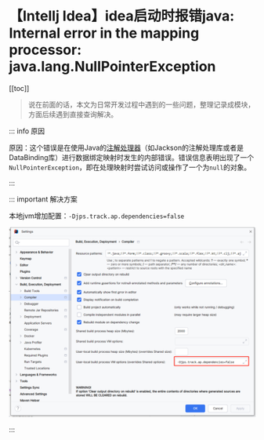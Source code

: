 # 【Intellj Idea】idea启动时报错java: Internal error in the mapping processor: java.lang.NullPointerException

[[toc]]

> 说在前面的话，本文为日常开发过程中遇到的一些问题，整理记录成模块，方面后续遇到直接查询解决。

::: info 原因

原因：这个错误是在使用Java的[注解处理器](https://so.csdn.net/so/search?q=注解处理器&spm=1001.2101.3001.7020)（如Jackson的注解处理库或者是DataBinding库）进行数据绑定映射时发生的内部错误。错误信息表明出现了一个`NullPointerException`，即在处理映射时尝试访问或操作了一个为`null`的对象。

:::

::: important 解决方案

本地jvm增加配置：`-Djps.track.ap.dependencies=false`

![image-20241203142501228](../../../.vuepress/public/images/image-20241203142501228.png)

:::